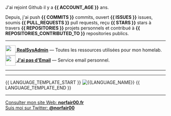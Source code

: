 J'ai rejoint Github il y a **{{ ACCOUNT_AGE }}** ans.

Depuis, j'ai push **{{ COMMITS }}** commits, ouvert **{{ ISSUES }}** issues, soumis **{{ PULL_REQUESTS }}** pull requests, reçu **{{ STARS }}** stars à travers **{{ REPOSITORIES }}** projets personnels et contribué à **{{ REPOSITORIES_CONTRIBUTED_TO }}** repositories publics.

---

[<img src="https://avatars2.githubusercontent.com/u/64165263?s=96&v=4" width="32" height="32" align="center"> **RealSysAdmin**](https://github.com/realsysadmin-icu) — Toutes les ressources utilisées pour mon homelab.  
[<img src="https://avatars1.githubusercontent.com/u/65110091?s=96&v=4" width="32" height="32" align="center"> **J'ai pas d'Email**](https://github.com/jaipasdemail) — Service email personnel.  

---

<!--START_SECTION:waka-->
<!--END_SECTION:waka-->

---

{{ LANGUAGE_TEMPLATE_START }}
![{{LANGUAGE_NAME}}](https://img.shields.io/static/v1?style=for-the-badge&label={{LANGUAGE_NAME:uri}}&color=555&labelColor={{LANGUAGE_COLOR:uri}}&message={{LANGUAGE_PERCENT:uri}}%25)
{{ LANGUAGE_TEMPLATE_END }}

---

[Consulter mon site Web: **norfair00.fr**](https://norfair00.fr/)  
[Suis moi sur Twitter: **@norfair00**](https://twitter.com/norfair00)
